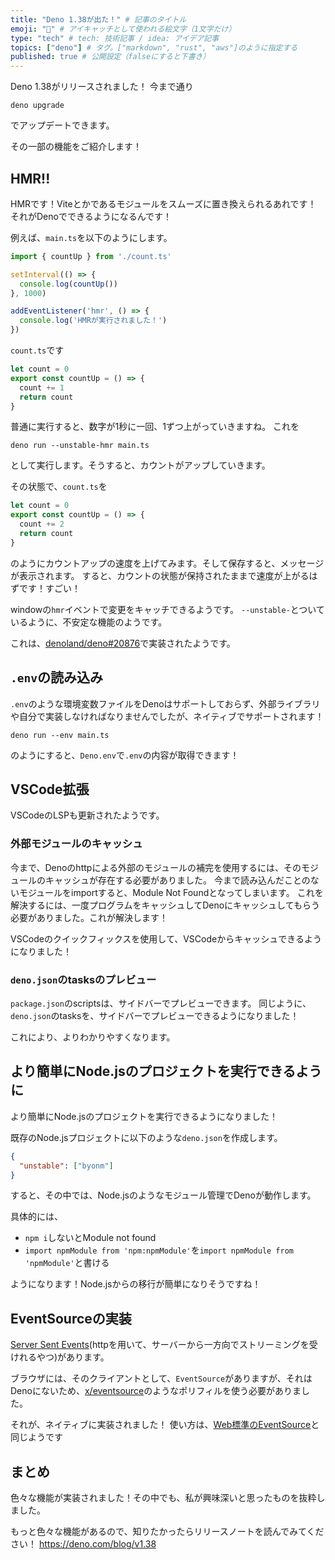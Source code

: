 ```yaml
---
title: "Deno 1.38が出た！" # 記事のタイトル
emoji: "🦕" # アイキャッチとして使われる絵文字（1文字だけ）
type: "tech" # tech: 技術記事 / idea: アイデア記事
topics: ["deno"] # タグ。["markdown", "rust", "aws"]のように指定する
published: true # 公開設定（falseにすると下書き）
---
```

Deno 1.38がリリースされました！
今まで通り
```shell
deno upgrade
```
でアップデートできます。

その一部の機能をご紹介します！

## HMR!!
HMRです！Viteとかであるモジュールをスムーズに置き換えられるあれです！
それがDenoでできるようになるんです！

例えば、`main.ts`を以下のようにします。
```ts
import { countUp } from './count.ts'

setInterval(() => {
  console.log(countUp())
}, 1000)

addEventListener('hmr', () => {
  console.log('HMRが実行されました！')
})
```
`count.ts`です
```ts
let count = 0
export const countUp = () => {
  count += 1
  return count
}
```
普通に実行すると、数字が1秒に一回、1ずつ上がっていきますね。
これを
```shell
deno run --unstable-hmr main.ts
```
として実行します。そうすると、カウントがアップしていきます。

その状態で、`count.ts`を
```ts
let count = 0
export const countUp = () => {
  count += 2
  return count
}
```
のようにカウントアップの速度を上げてみます。そして保存すると、メッセージが表示されます。
すると、カウントの状態が保持されたままで速度が上がるはずです！すごい！

windowの`hmr`イベントで変更をキャッチできるようです。
`--unstable-`とついているように、不安定な機能のようです。

これは、[denoland/deno#20876](https://github.com/denoland/deno/pull/20876)で実装されたようです。

## `.env`の読み込み
`.env`のような環境変数ファイルをDenoはサポートしておらず、外部ライブラリや自分で実装しなければなりませんでしたが、ネイティブでサポートされます！
```shell
deno run --env main.ts
```
のようにすると、`Deno.env`で`.env`の内容が取得できます！

## VSCode拡張
VSCodeのLSPも更新されたようです。
### 外部モジュールのキャッシュ
今まで、Denoのhttpによる外部のモジュールの補完を使用するには、そのモジュールのキャッシュが存在する必要がありました。
今まで読み込んだことのないモジュールをimportすると、Module Not Foundとなってしまいます。
これを解決するには、一度プログラムをキャッシュしてDenoにキャッシュしてもらう必要がありました。これが解決します！

VSCodeのクイックフィックスを使用して、VSCodeからキャッシュできるようになりました！
### `deno.json`のtasksのプレビュー
`package.json`のscriptsは、サイドバーでプレビューできます。
同じように、`deno.json`のtasksを、サイドバーでプレビューできるようになりました！

これにより、よりわかりやすくなります。

## より簡単にNode.jsのプロジェクトを実行できるように
より簡単にNode.jsのプロジェクトを実行できるようになりました！

既存のNode.jsプロジェクトに以下のような`deno.json`を作成します。
```json
{
  "unstable": ["byonm"]
}
```
すると、その中では、Node.jsのようなモジュール管理でDenoが動作します。

具体的には、
- `npm i`しないとModule not found
- `import npmModule from 'npm:npmModule'`を`import npmModule from 'npmModule'`と書ける

ようになります！Node.jsからの移行が簡単になりそうですね！

## EventSourceの実装
[Server Sent Events](https://developer.mozilla.org/ja/docs/Web/API/Server-sent_events/Using_server-sent_events)(httpを用いて、サーバーから一方向でストリーミングを受けれるやつ)があります。

ブラウザには、そのクライアントとして、`EventSource`がありますが、それはDenoにないため、[x/eventsource](https://deno.land/x/eventsource)のようなポリフィルを使う必要がありました。

それが、ネイティブに実装されました！
使い方は、[Web標準のEventSource](https://developer.mozilla.org/ja/docs/Web/API/EventSource)と同じようです

## まとめ
色々な機能が実装されました！その中でも、私が興味深いと思ったものを抜粋しました。

もっと色々な機能があるので、知りたかったらリリースノートを読んでみてください！
https://deno.com/blog/v1.38


